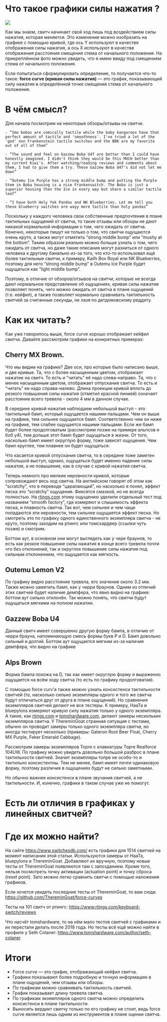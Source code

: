 # Что такое графики силы нажатия ?

![](https://i.imgur.com/3oFmnEP.png)

Как мы знаем, свитч начинает свой ход лишь под воздействием силы нажатия, которая меняется. Это изменение можно изобразить на графике с помощью кривой, где ось Y используют в качестве отображения силы нажатия, а ось X используют в качестве отображения расстояния смещения стема от начального положения. На прикреплённом фото можно увидеть, что я имею ввиду под смещением стема от начального положения.

Если попытаться сформулировать определение, то получается что-то такое: **force curve (кривая силы нажатия)** — это график, показывающий силу нажатия в определённой точке смещения стема от начального положения.

# В чём смысл?

Для начала посмотрим на некоторые обзоры/отзывы на свитчи.

`- “Imo bobas are comically tactile while the baby kangaroos have that perfect amount of tactile and 'smoothness'. I've tried a lot of the 'god' non Frankenstein tactile switches and the BBK are my favorite out of all of them”`

`- “The sound and feel on Gazzew Boba U4T are better than I could have honestly imagined. I didn't think they would be this MUCH better than my current Kiwi's. After watching/reading reviews and comments about them, I had to give them a try. These Gazzew Boba U4T's did not let me down”`

`- “Outemu Ice Purple has a strong middle bump and putting the Purple Stem in Boba housing is a nice Frankenswitch. The Boba is just a superior housing than the Ice in every way but share a similar tactile leaf”`

`- “I have both Holy Yok Pandas and NK Blueberries. Let me tell you these blueberry switches are wayy more tactile than holy pandas”`

Поскольку у каждого человека свои собственные предпочтения в плане тактильных ощущений от свитча, то такие отзывы или обзоры не дают никакой нормальной информации о том, чего ожидать от свитча. Конечно, некоторые пишут не только о том, что свитчи ощущаются очень круто, а также могут отметить “strong middle bump” или “mushy at the bottom”. Таким образом реально можно больше узнать о том, чего ожидать от свитча, но даже такие описания могут разниться от одного человека к другому банально из-за того, что кто-то использовал ещё более тактильные свитчи, к примеру, Kailh Box Royal или NK Blueberries, поэтому для него “strong middle bump” в Outemu Ice Purple будет ощущаться как “light middle bump”.

Поэтому, в отличие от обзоров/отзывов на свитчи, которые не всегда дают нормальное представление об ощущениях, кривая силы нажатия позволяет понять, чего можно ожидать от свитча в плане ощущений (т.е. кейфил), а также позволяет нормально сравнивать тактильность свитчей за считанные секунды, не лазя по детдомовскому реддиту.

# Как их читать?

Как уже говорилось выше, force curve хорошо отображает кейфил свитча. Давайте рассмотрим графики на конкретных примерах:

## Cherry MX Brown.

Что мы видим на графике? Две оси, про которые было написано выше, и две кривые. Та, что с более насыщенным цветом, отображает нажатие на свитч. То есть и “читать” её надо слева-направо. Та, что с менее насыщенным цветом, отображает отпускание свитча. То есть и “читать” ее надо справа-налево. Длина проекции кривой вплоть до резкого повышения силы нажатия (отметил красной линией) означает расстояние всего тревела - около 4 мм в данном случае.

В середине кривой нажатия наблюдаем небольшой выступ - это тактильный бамп, который ощущается нашими пальцами. Чем он выше на графике, тем сильнее ощущается бамп. Соответственно чем он ниже на графике, тем слабее ощущается нашими пальцами. Если же бамп будет более продолговатым (рассмотрим позже на примере альпсов и боб у4), тем дольше этот бамп будет ощущаться в жизни. От того, насколько бамп имеет округлую форму, тоже зависят ощущения. Чем бамп круглее, тем плавнее он будет ощущаться.

Что касается кривой отпускания свитча, то в середине тоже заметен небольшой выступ, однако, ощущаться будет именно падение силы нажатия, а не повышение, как в случае с кривой нажатия свитча.

Теперь немного про мелкие неровности кривой, которые сопровождают весь ход свитча. На английском говорят об этом как “scratchy”, что в переводе “царапающий”, но насколько я понял, эффект песка это “scratchy” ощущения. Фиксятся смазкой, но не всегда полностью. На [rtings.com](http://rtings.com) этому ощущению уделили отдельный тест под названием “smooth factory”, где измеряют и слышимость эффекта песка, и плавность свитча. Так вот, чем сильнее и чем чаще попадаются эти неровности, тем сильнее ощущается эффект песка. Но смотреть это по графику одного единственного экземпляра свитча - не круто, поэтому заходим на ртингс или томсхардвер (ссылки чуть позже) и смотрим.

Боттом аут, в основном они могут выглядеть как у чере браунов, то есть как резкое повышение силы нажатия в конце всего тревела почти что без отклонений, так и округлое повышение силы нажатия под сильным отклонением, что ощущается как мягкость.

## Outemu Lemon V2

По графику видно расстояние тревела, его значение около 3.2 мм. Также можно заметить бамп, как у черри браунов. Одним из отличий этих свитчей будет наличие демпфера, что явно видно на графике: боттом аут сильно отклонён. Так можно понять, что свитчи будут ощущаться мягкими на полном нажатии.

## Gazzew Boba U4

Данный свитч имеет совершенно другую форму бампа, в отличие от черри брауна, напоминающую смесь формы букв P и D. Бамп довольно сильный и долгий. Боттом аут ощущается мягким из-за наличия демпфера, что видно на графике

## Alps Brown

Форма бампа похожа на D, так как имеет округлую форму и выраженно ощущается на всём ходу свитча (то есть по графику продолговатая).

С помощью force curv’а также можно узнать консистенси тактильности свитчей (то, насколько сильно экземпляры одного и того же свитча будут отличаться друг от друга в плане ощущений). Но сравнения экземпляров свитчей делают не все тестеры. К примеру, HaaTa и bluepylons измеряют кривую силу нажатия только у одного экземпляра. А такие, как [rtings.com](http://rtings.com) и [tomshardware.com](http://tomshardware.com), делают замеры нескольких экземпляров свитча. У ThereminGoat странная ситуация с тестами, обычно он проводит замеры только одного экземпляра свитча, но иногда тестирует несколько (примеры: Gateron Root Beer Float, Cherry MX Purple, Feker Emerald Cabbage).

Рассмотрим замеры экземпляров Topre с клавиатуры Topre Realforce 104UW. По графику можно увидеть довольно большой разброс в плане тактильности свитчей. Значит экземпляры топре не особо-то и тактильно консистентны. Тем не менее, бамп имеет почти одинаковую форму, поэтому различия в ощущениях будут не сильно заметными.

Но обычно важнее консистенси в плане звучания свитчей, а не тактильности. И, конечно, графики в таком случае уже не помогут.

# Есть ли отличия в графиках у линейных свитчей?

# Где их можно найти?

На сайте https://www.switchesdb.com/ есть графики для 1514 свитчей на момент написания этой статьи. Используются замеры от HaaTa, bluepylons и ThereminGoat. Добавляют их вручную, поэтому новые тесты от ThereminGoat появляются там с запозданием. Кроме того, нельзя посмотреть точку активации (actuation point) и точку сброса (reset point). Зато можно легко сравнить свитчи с помощью наложения графиков.

Если хочется увидеть последние тесты от ThereminGoat, то вам сюда: https://github.com/ThereminGoat/force-curves

Тесты на 101 свитч от ртингс: https://www.rtings.com/keyboard-switch/reviews

Что насчёт tomshardware, то на нём мало тестов свитчей с графиками и их перестали делать после 2018 года. Но тесты всё ещё можно найти в профиле у Seth Colaner: https://www.tomshardware.com/author/seth-colaner

# Итоги

- Force curve — это график, отображающий кейфил свитча.
- Графики показывают более подробную и точную информацию в плане ощущений, чем отзывы или обзоры.
- По графикам можно сравнивать тактильность свитчей.
- График показывает длину тревела свитча.
- По графикам экземпляров одного свитча можно определить консистенси в плане тактильности.
- Выносить вердикт свитчу только по его графику не стоит, ведь force curve является лишь одним из инструментов в плане оценки свитча.